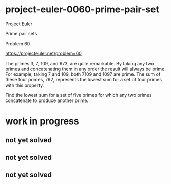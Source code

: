 # project-euler-0060-prime-pair-set

Project Euler

Prime pair sets

Problem 60

https://projecteuler.net/problem=60

The primes 3, 7, 109, and 673, are quite remarkable. By taking any two primes and concatenating them in any order the result will always be prime. For example, taking 7 and 109, both 7109 and 1097 are prime. The sum of these four primes, 792, represents the lowest sum for a set of four primes with this property.

Find the lowest sum for a set of five primes for which any two primes concatenate to produce another prime.

# work in progress

## not yet solved 
## not yet solved 
## not yet solved 

